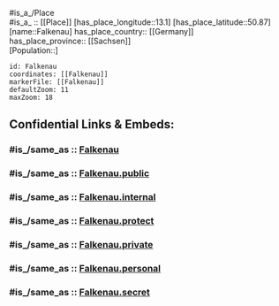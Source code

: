 ﻿---
confidential: public
isDeleted: false
location:
- 50.87
- 13.1
mapmarker: city
mapzoom:
- 7
- 12
SpocWebEntityId: 30118
tags:
- geo/City
type: City
---

#is_a_/Place  
#is_a_ :: [[Place]] 
[has_place_longitude::13.1] 
[has_place_latitude::50.87] 
[name::Falkenau] 
has_place_country:: [[Germany]]  
has_place_province:: [[Sachsen]]  
[Population::] 



```leaflet
id: Falkenau
coordinates: [[Falkenau]] 
markerFile: [[Falkenau]] 
defaultZoom: 11 
maxZoom: 18
```


## Confidential Links & Embeds: 

### #is_/same_as :: [Falkenau](/_Standards/Earth/Continent/Europe/Europe~Central/Germany/Germany~East/Sachsen/counties~Sachsen/Mittelsachsen/cities~Mittelsachsen/Flöha/City/Falkenau.md) 

### #is_/same_as :: [Falkenau.public](/_public/Earth/Continent/Europe/Europe~Central/Germany/Germany~East/Sachsen/counties~Sachsen/Mittelsachsen/cities~Mittelsachsen/Flöha/City/Falkenau.public.md) 

### #is_/same_as :: [Falkenau.internal](/_internal/Earth/Continent/Europe/Europe~Central/Germany/Germany~East/Sachsen/counties~Sachsen/Mittelsachsen/cities~Mittelsachsen/Flöha/City/Falkenau.internal.md) 

### #is_/same_as :: [Falkenau.protect](/_protect/Earth/Continent/Europe/Europe~Central/Germany/Germany~East/Sachsen/counties~Sachsen/Mittelsachsen/cities~Mittelsachsen/Flöha/City/Falkenau.protect.md) 

### #is_/same_as :: [Falkenau.private](/_private/Earth/Continent/Europe/Europe~Central/Germany/Germany~East/Sachsen/counties~Sachsen/Mittelsachsen/cities~Mittelsachsen/Flöha/City/Falkenau.private.md) 

### #is_/same_as :: [Falkenau.personal](/_personal/Earth/Continent/Europe/Europe~Central/Germany/Germany~East/Sachsen/counties~Sachsen/Mittelsachsen/cities~Mittelsachsen/Flöha/City/Falkenau.personal.md) 

### #is_/same_as :: [Falkenau.secret](/_secret/Earth/Continent/Europe/Europe~Central/Germany/Germany~East/Sachsen/counties~Sachsen/Mittelsachsen/cities~Mittelsachsen/Flöha/City/Falkenau.secret.md)


